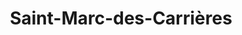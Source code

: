 ---
title: Saint-Marc-des-Carrières
url: /saint-marc-des-carrieres/
latitude: 46.676
longitude: -72.042
---